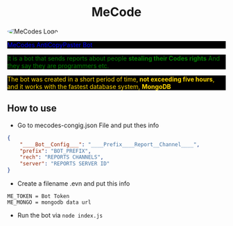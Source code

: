 <h1 align="center">MeCode</h1>
<img align="center" style="border-radius: 50%;" src="https://e.top4top.io/p_1965qprez1.gif" alt="MeCodes Logo">
<p style="background-color:black;color:blue">MeCodes AntiCopyPaster Bot</p>
<p style="background-color:black;color:green;">It is a bot that sends reports about people <strong>stealing their Codes rights</strong> And they say they are programmers etc.</p>
<p style="background-color:black;color:Gold;">The bot was created in a short period of time,<strong> not exceeding five hours</strong>, and it works with the fastest database system, <strong>MongoDB</strong></p>
<h2>How to use</h2>


*  Go to mecodes-congig.json File and put thes info


```json
{
    "____Bot__Config___": "____Prefix____Report__Channel____",
    "prefix": "BOT_PREFIX",
    "rech": "REPORTS CHANNELS",
    "server": "REPORTS SERVER ID"
}
```
* Create a  filename .evn and put this info


```env
ME_TOKEN = Bot Token
ME_MONGO = mongodb data url
```


* Run the bot via `node index.js`



